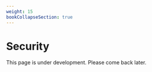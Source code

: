 ```yaml
---
weight: 15
bookCollapseSection: true
---
```


# Security

This page is under development. Please come back later.